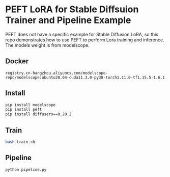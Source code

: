 # PEFT LoRA for Stable Diffsuion Trainer and Pipeline Example
PEFT does not have a specific example for Stable Diffusion LoRA, so this repo demonstrates how to use PEFT to perform Lora training and inference.
The models weight is from modelscope.

## Docker
```
registry.cn-hangzhou.aliyuncs.com/modelscope-repo/modelscope:ubuntu20.04-cuda11.3.0-py38-torch1.11.0-tf1.15.5-1.6.1
```

## Install
```bash
pip install modelscope
pip install peft
pip install diffusers==0.20.2
```

## Train
```bash
bash train.sh
```

## Pipeline
```
python pipeline.py
```